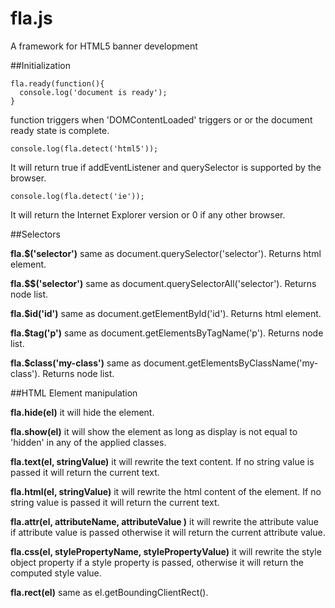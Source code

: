 # fla.js

A framework for HTML5 banner development

##Initialization

```
fla.ready(function(){
  console.log('document is ready');
}
```  

function triggers when 'DOMContentLoaded' triggers or or the document ready state is complete.

```
console.log(fla.detect('html5'));
```

It will return true if addEventListener and querySelector is supported by the browser.

```
console.log(fla.detect('ie'));
```
It will return the Internet Explorer version or 0 if any other browser.

##Selectors

**fla.$('selector')** same as document.querySelector('selector').  Returns html element.

**fla.$$('selector')** same as document.querySelectorAll('selector').  Returns node list.

**fla.$id('id')** same as document.getElementById('id').  Returns html element.

**fla.$tag('p')** same as document.getElementsByTagName('p').  Returns node list.

**fla.$class('my-class')** same as document.getElementsByClassName('my-class'). Returns node list.

##HTML Element manipulation

**fla.hide(el)** it will hide the element.

**fla.show(el)** it will show the element as long as display is not equal to 'hidden' in any of the applied classes.

**fla.text(el, stringValue)** it will rewrite the text content.  If no string value is passed it will return the current text.

**fla.html(el, stringValue)** it will rewrite the html content of the element.  If no string value is passed it will return the current text.

**fla.attr(el, attributeName, attributeValue )** it will rewrite the attribute value if attribute value is passed otherwise it will return the current attribute value.

**fla.css(el, stylePropertyName, stylePropertyValue)** it will rewrite the style object property if a style property is passed, otherwise it will return the computed style value.

**fla.rect(el)** same as el.getBoundingClientRect().
